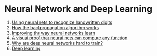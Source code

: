 # Neural Network and Deep Learning
1. [Using neural nets to recognize handwritten digits][1]
1. [How the backpropagation algorithm works][2]
1. [Improving the way neural networks learn][3]
1. [A visual proof that neural nets can compute any function][4]
1. [Why are deep neural networks hard to train?][5]
1. [Deep learning][6]

[1]: chap1.ipynb
[2]: chap2.ipynb
[3]: chap3.ipynb
[4]: chap4.md
[5]: chap5.ipynb
[6]: chap6.ipynb